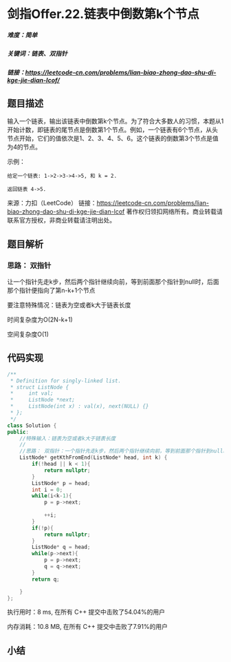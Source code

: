 # 剑指Offer.22.链表中倒数第k个节点

##### 难度：简单

##### 关键词：链表、双指针

##### 链接：https://leetcode-cn.com/problems/lian-biao-zhong-dao-shu-di-kge-jie-dian-lcof/

## 题目描述

输入一个链表，输出该链表中倒数第k个节点。为了符合大多数人的习惯，本题从1开始计数，即链表的尾节点是倒数第1个节点。例如，一个链表有6个节点，从头节点开始，它们的值依次是1、2、3、4、5、6。这个链表的倒数第3个节点是值为4的节点。

示例：

```
给定一个链表: 1->2->3->4->5, 和 k = 2.

返回链表 4->5.
```



来源：力扣（LeetCode）
链接：https://leetcode-cn.com/problems/lian-biao-zhong-dao-shu-di-kge-jie-dian-lcof
著作权归领扣网络所有。商业转载请联系官方授权，非商业转载请注明出处。

## 题目解析

### 思路： 双指针

让一个指针先走k步，然后两个指针继续向前，等到前面那个指针到null时，后面那个指针便指向了第n-k+1个节点

要注意特殊情况：链表为空或者k大于链表长度

时间复杂度为O(2N-k+1)

空间复杂度O(1)

## 代码实现

```c++
/**
 * Definition for singly-linked list.
 * struct ListNode {
 *     int val;
 *     ListNode *next;
 *     ListNode(int x) : val(x), next(NULL) {}
 * };
 */
class Solution {
public:
    //特殊输入：链表为空或者k大于链表长度
    //
    //思路： 双指针：一个指针先走k步，然后两个指针继续向前，等到前面那个指针到null时，后面那个指针便指向了第n-k+1个节点
    ListNode* getKthFromEnd(ListNode* head, int k) {
        if(!head || k < 1){
            return nullptr;
        }
        ListNode* p = head;
        int i = 0;
        while(i<k-1){
            p = p->next;
            
            ++i;
        }
        if(!p){
            return nullptr;
        }
        ListNode* q = head;
        while(p->next){
            p = p->next;
            q = q->next;
        }
        return q;

    }
};
```

执行用时：8 ms, 在所有 C++ 提交中击败了54.04%的用户

内存消耗：10.8 MB, 在所有 C++ 提交中击败了7.91%的用户

## 小结

